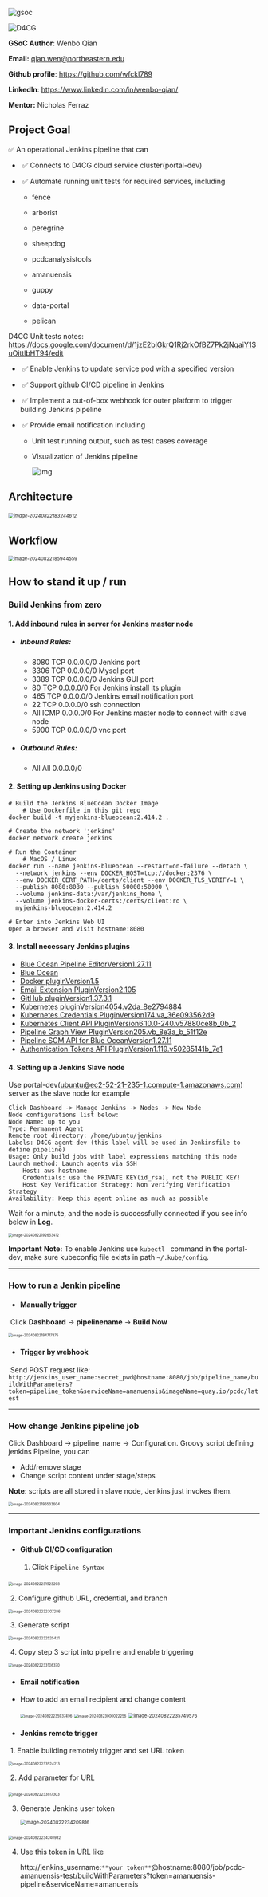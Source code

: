 ![gsoc](https://user-images.githubusercontent.com/129569933/267078707-df0e5058-eec5-4740-996b-085f56ae0f5a.png)

![D4CG](https://commons.cri.uchicago.edu/wp-content/uploads/2023/01/Color-D4CG-Standard-Logo-copy-680x154.png)



**GSoC Author**: Wenbo Qian

**Email:** qian.wen@northeastern.edu

**Github profile**: https://github.com/wfckl789

**LinkedIn**: https://www.linkedin.com/in/wenbo-qian/

**Mentor:** Nicholas Ferraz

## Project Goal

✅ An operational Jenkins pipeline that can

- ​	✅ Connects to D4CG cloud service cluster(portal-dev)

- ​	✅ Automate running unit tests for required services, including

  - fence	

  - arborist

  - peregrine

  - sheepdog

  - pcdcanalysistools

  - amanuensis

  - guppy

  - data-portal

  - pelican


D4CG Unit tests notes: https://docs.google.com/document/d/1jzE2blGkrQ1Rj2rkOfBZ7Pk2jNqaiY1SuOittlbHT94/edit

- ​	✅ Enable Jenkins to update service pod with a specified version

- ​	✅ Support github CI/CD pipeline in Jenkins

- ​	✅ Implement a out-of-box webhook for outer platform to trigger building Jenkins pipeline

- ​	✅ Provide email notification including 

  - Unit test running output, such as test cases coverage 

  - Visualization of Jenkins pipeline

    ![img](https://lh7-rt.googleusercontent.com/docsz/AD_4nXcUsd1w1vZ2MGTCh3hkTX1RLz-zHn4l8EGpw1r44Ex0YZTsU6lQgrSHnZmOkHsq2MAxCUxXFmlaTkoWh2pzjyolaIX6EDCcdINU9KEF1EZUKdLVO4CH_eTiWghkGhHCD3GxK8pOZ9eAYSqJz9iQ6E_KAnVy?key=xwJYBXB4pC_YGnDwfJIXkw)


## Architecture

###### <img src="/Users/qwb/Library/Application Support/typora-user-images/image-20240822183244612.png" alt="image-20240822183244612" style="zoom: 67%;" />

## Workflow

<img src="/Users/qwb/Library/Application Support/typora-user-images/image-20240822185944559.png" alt="image-20240822185944559" style="zoom: 67%;" />

## How to stand it up / run

### Build Jenkins from zero

#### 1. Add inbound rules in server for Jenkins master node

- ##### Inbound Rules:

  - 8080 TCP 0.0.0.0/0 Jenkins port
  - 3306 TCP 0.0.0.0/0 Mysql port
  - 3389 TCP 0.0.0.0/0 Jenkins GUI port
  - 80 TCP 0.0.0.0/0 For Jenkins install its plugin
  - 465 TCP 0.0.0.0/0 Jenkins email notification port
  - 22 TCP 0.0.0.0/0 ssh connection
  - All ICMP 0.0.0.0/0 For Jenkins master node to connect with slave node
  - 5900 TCP 0.0.0.0/0 vnc port

- ##### Outbound Rules:

  - All All 0.0.0.0/0

#### 2. Setting up Jenkins using Docker

```shell
# Build the Jenkins BlueOcean Docker Image
	# Use Dockerfile in this git repo
docker build -t myjenkins-blueocean:2.414.2 .

# Create the network 'jenkins'
docker network create jenkins

# Run the Container
	# MacOS / Linux
docker run --name jenkins-blueocean --restart=on-failure --detach \
  --network jenkins --env DOCKER_HOST=tcp://docker:2376 \
  --env DOCKER_CERT_PATH=/certs/client --env DOCKER_TLS_VERIFY=1 \
  --publish 8080:8080 --publish 50000:50000 \
  --volume jenkins-data:/var/jenkins_home \
  --volume jenkins-docker-certs:/certs/client:ro \
  myjenkins-blueocean:2.414.2

# Enter into Jenkins Web UI
Open a browser and visit hostname:8080
```

#### 3. Install necessary Jenkins plugins

- [Blue Ocean Pipeline EditorVersion1.27.11](https://plugins.jenkins.io/blueocean-pipeline-editor)
- [Blue Ocean](https://plugins.jenkins.io/blueocean)
- [Docker pluginVersion1.5](https://plugins.jenkins.io/docker-plugin)
- [Email Extension PluginVersion2.105](https://plugins.jenkins.io/email-ext)
- [GitHub pluginVersion1.37.3.1](https://plugins.jenkins.io/github)
- [Kubernetes pluginVersion4054.v2da_8e2794884](https://plugins.jenkins.io/kubernetes)
- [Kubernetes Credentials PluginVersion174.va_36e093562d9](https://plugins.jenkins.io/kubernetes-credentials)
- [Kubernetes Client API PluginVersion6.10.0-240.v57880ce8b_0b_2](https://plugins.jenkins.io/kubernetes-client-api)
- [Pipeline Graph View PluginVersion205.vb_8e3a_b_51f12e](https://plugins.jenkins.io/pipeline-graph-view)
- [Pipeline SCM API for Blue OceanVersion1.27.11](https://plugins.jenkins.io/blueocean-pipeline-scm-api)
- [Authentication Tokens API PluginVersion1.119.v50285141b_7e1](https://plugins.jenkins.io/authentication-tokens)

#### 4. Setting up a Jenkins Slave node

Use portal-dev([ubuntu@ec2-52-21-235-1.compute-1.amazonaws.com](mailto:ubuntu@ec2-52-21-235-1.compute-1.amazonaws.com)) server as the slave node for example

```shell
Click Dashboard -> Manage Jenkins -> Nodes -> New Node
Node configurations list below:
Node Name: up to you
Type: Permanent Agent
Remote root directory: /home/ubuntu/jenkins
Labels: D4CG-agent-dev (this label will be used in Jenkinsfile to define pipeline)
Usage: Only build jobs with label expressions matching this node
Launch method: Launch agents via SSH
	Host: aws hostname
	Credentials: use the PRIVATE KEY(id_rsa), not the PUBLIC KEY!
	Host Key Verification Strategy: Non verifying Verification Strategy
Availability: Keep this agent online as much as possible
```

Wait for a minute, and the node is successfully connected if you see info below in **Log**.

<img src="/Users/qwb/Library/Application Support/typora-user-images/image-20240822192653412.png" alt="image-20240822192653412" style="zoom:50%;" />

**Important** **Note:** To enable Jenkins use `kubectl ` command in the portal-dev, make sure kubeconfig file exists in path `~/.kube/config`.

------

### How to run a Jenkin pipeline

- #### Manually trigger

​	Click **Dashboard** -> **pipelinename** -> **Build Now**

<img src="/Users/qwb/Library/Application Support/typora-user-images/image-20240822194717875.png" alt="image-20240822194717875" style="zoom:50%;" />

- #### Trigger by webhook

​	 Send POST request like: `http://jenkins_user_name:secret_pwd@hostname:8080/job/pipeline_name/buildWithParameters?token=pipeline_token&serviceName=amanuensis&imageName=quay.io/pcdc/latest`

------

### How change Jenkins pipeline job

Click Dashboard -> pipeline_name -> Configuration. Groovy script defining jenkins Pipeline, you can 

- Add/remove stage
- Change script content under stage/steps

**Note**: scripts are all stored in slave node, Jenkins just invokes them.

<img src="/Users/qwb/Library/Application Support/typora-user-images/image-20240822195533604.png" alt="image-20240822195533604" style="zoom:50%;" />

------

### Important Jenkins configurations

- #### Github CI/CD configuration

  1. Click `Pipeline Syntax`

​	<img src="/Users/qwb/Library/Application Support/typora-user-images/image-20240822231923203.png" alt="image-20240822231923203" style="zoom:50%;" />

​	2. Configure github URL, credential, and branch

<img src="/Users/qwb/Library/Application Support/typora-user-images/image-20240822232307286.png" alt="image-20240822232307286" style="zoom:50%;" />

​	3. Generate script

<img src="/Users/qwb/Library/Application Support/typora-user-images/image-20240822232525421.png" alt="image-20240822232525421" style="zoom:50%;" />

​	4. Copy step 3 script into pipeline and enable triggering

<img src="/Users/qwb/Library/Application Support/typora-user-images/image-20240822233108370.png" alt="image-20240822233108370" style="zoom:50%;" />

- #### Email notification

- How to add an email recipient and change content

  <img src="/Users/qwb/Library/Application Support/typora-user-images/image-20240822235937496.png" alt="image-20240822235937496" style="zoom:50%;" />

  <img src="/Users/qwb/Library/Application Support/typora-user-images/image-20240823000022256.png" alt="image-20240823000022256" style="zoom:50%;" />

  <img src="/Users/qwb/Library/Application Support/typora-user-images/image-20240822235749576.png" alt="image-20240822235749576" style="zoom:67%;" />

- #### Jenkins remote trigger

​	1. Enable building remotely trigger and set URL token

<img src="/Users/qwb/Library/Application Support/typora-user-images/image-20240822233524213.png" alt="image-20240822233524213" style="zoom:50%;" />

​	2. Add parameter for URL

​	<img src="/Users/qwb/Library/Application Support/typora-user-images/image-20240822233817303.png" alt="image-20240822233817303" style="zoom:50%;" />

 3. Generate Jenkins user token

    <img src="/Users/qwb/Library/Application Support/typora-user-images/image-20240822234209816.png" alt="image-20240822234209816" style="zoom: 67%;" />

​	<img src="/Users/qwb/Library/Application Support/typora-user-images/image-20240822234240932.png" alt="image-20240822234240932" style="zoom:50%;" />

4. Use this token in URL like

    http://jenkins_username:`**your_token**`@hostname:8080/job/pcdc-amanuensis-test/buildWithParameters?token=amanuensis-pipeline&serviceName=amanuensis

